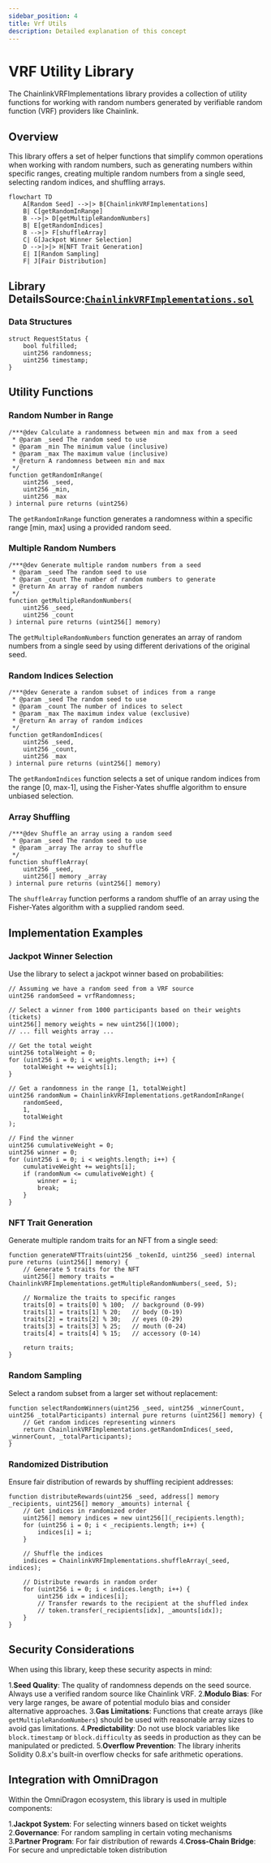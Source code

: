 ```yaml
---
sidebar_position: 4
title: Vrf Utils
description: Detailed explanation of this concept
---
```


# VRF Utility Library

The ChainlinkVRFImplementations library provides a collection of utility functions for working with random numbers generated by verifiable random function (VRF) providers like Chainlink.

## Overview

This library offers a set of helper functions that simplify common operations when working with random numbers, such as generating numbers within specific ranges, creating multiple random numbers from a single seed, selecting random indices, and shuffling arrays.

```mermaid
flowchart TD
    A[Random Seed] -->|> B[ChainlinkVRFImplementations]
    B| C[getRandomInRange]
    B -->|> D[getMultipleRandomNumbers]
    B| E[getRandomIndices]
    B -->|> F[shuffleArray]
    C| G[Jackpot Winner Selection]
    D -->|>|> H[NFT Trait Generation]
    E| I[Random Sampling]
    F| J[Fair Distribution]
```

## Library Details**Source:**[`ChainlinkVRFImplementations.sol`](https://github.com/wenakita/OmniDragon/blob/main/contracts/chainlink/ChainlinkVRFImplementations.sol)

### Data Structures

```solidity
struct RequestStatus {
    bool fulfilled;
    uint256 randomness;
    uint256 timestamp;
}
```

## Utility Functions

### Random Number in Range

```solidity
/***@dev Calculate a randomness between min and max from a seed
 * @param _seed The random seed to use
 * @param _min The minimum value (inclusive)
 * @param _max The maximum value (inclusive)
 * @return A randomness between min and max
 */
function getRandomInRange(
    uint256 _seed,
    uint256 _min,
    uint256 _max
) internal pure returns (uint256)
```

The `getRandomInRange` function generates a randomness within a specific range [min, max] using a provided random seed.

### Multiple Random Numbers

```solidity
/***@dev Generate multiple random numbers from a seed
 * @param _seed The random seed to use
 * @param _count The number of random numbers to generate
 * @return An array of random numbers
 */
function getMultipleRandomNumbers(
    uint256 _seed,
    uint256 _count
) internal pure returns (uint256[] memory)
```

The `getMultipleRandomNumbers` function generates an array of random numbers from a single seed by using different derivations of the original seed.

### Random Indices Selection

```solidity
/***@dev Generate a random subset of indices from a range
 * @param _seed The random seed to use
 * @param _count The number of indices to select
 * @param _max The maximum index value (exclusive)
 * @return An array of random indices
 */
function getRandomIndices(
    uint256 _seed,
    uint256 _count,
    uint256 _max
) internal pure returns (uint256[] memory)
```

The `getRandomIndices` function selects a set of unique random indices from the range [0, max-1], using the Fisher-Yates shuffle algorithm to ensure unbiased selection.

### Array Shuffling

```solidity
/***@dev Shuffle an array using a random seed
 * @param _seed The random seed to use
 * @param _array The array to shuffle
 */
function shuffleArray(
    uint256 _seed,
    uint256[] memory _array
) internal pure returns (uint256[] memory)
```

The `shuffleArray` function performs a random shuffle of an array using the Fisher-Yates algorithm with a supplied random seed.

## Implementation Examples

### Jackpot Winner Selection

Use the library to select a jackpot winner based on probabilities:

```solidity
// Assuming we have a random seed from a VRF source
uint256 randomSeed = vrfRandomness;

// Select a winner from 1000 participants based on their weights (tickets)
uint256[] memory weights = new uint256[](1000);
// ... fill weights array ...

// Get the total weight
uint256 totalWeight = 0;
for (uint256 i = 0; i < weights.length; i++) {
    totalWeight += weights[i];
}

// Get a randomness in the range [1, totalWeight]
uint256 randomNum = ChainlinkVRFImplementations.getRandomInRange(
    randomSeed, 
    1, 
    totalWeight
);

// Find the winner
uint256 cumulativeWeight = 0;
uint256 winner = 0;
for (uint256 i = 0; i < weights.length; i++) {
    cumulativeWeight += weights[i];
    if (randomNum <= cumulativeWeight) {
        winner = i;
        break;
    }
}
```

### NFT Trait Generation

Generate multiple random traits for an NFT from a single seed:

```solidity
function generateNFTTraits(uint256 _tokenId, uint256 _seed) internal pure returns (uint256[] memory) {
    // Generate 5 traits for the NFT
    uint256[] memory traits = ChainlinkVRFImplementations.getMultipleRandomNumbers(_seed, 5);
    
    // Normalize the traits to specific ranges
    traits[0] = traits[0] % 100;  // background (0-99)
    traits[1] = traits[1] % 20;   // body (0-19)
    traits[2] = traits[2] % 30;   // eyes (0-29)
    traits[3] = traits[3] % 25;   // mouth (0-24)
    traits[4] = traits[4] % 15;   // accessory (0-14)
    
    return traits;
}
```

### Random Sampling

Select a random subset from a larger set without replacement:

```solidity
function selectRandomWinners(uint256 _seed, uint256 _winnerCount, uint256 _totalParticipants) internal pure returns (uint256[] memory) {
    // Get random indices representing winners
    return ChainlinkVRFImplementations.getRandomIndices(_seed, _winnerCount, _totalParticipants);
}
```

### Randomized Distribution

Ensure fair distribution of rewards by shuffling recipient addresses:

```solidity
function distributeRewards(uint256 _seed, address[] memory _recipients, uint256[] memory _amounts) internal {
    // Get indices in randomized order
    uint256[] memory indices = new uint256[](_recipients.length);
    for (uint256 i = 0; i < _recipients.length; i++) {
        indices[i] = i;
    }
    
    // Shuffle the indices
    indices = ChainlinkVRFImplementations.shuffleArray(_seed, indices);
    
    // Distribute rewards in random order
    for (uint256 i = 0; i < indices.length; i++) {
        uint256 idx = indices[i];
        // Transfer rewards to the recipient at the shuffled index
        // token.transfer(_recipients[idx], _amounts[idx]);
    }
}
```

## Security Considerations

When using this library, keep these security aspects in mind:

1.**Seed Quality**: The quality of randomness depends on the seed source. Always use a verified random source like Chainlink VRF.
2.**Modulo Bias**: For very large ranges, be aware of potential modulo bias and consider alternative approaches.
3.**Gas Limitations**: Functions that create arrays (like `getMultipleRandomNumbers`) should be used with reasonable array sizes to avoid gas limitations.
4.**Predictability**: Do not use block variables like `block.timestamp` or `block.difficulty` as seeds in production as they can be manipulated or predicted.
5.**Overflow Prevention**: The library inherits Solidity 0.8.x's built-in overflow checks for safe arithmetic operations.

## Integration with OmniDragon

Within the OmniDragon ecosystem, this library is used in multiple components:

1.**Jackpot System**: For selecting winners based on ticket weights
2.**Governance**: For random sampling in certain voting mechanisms
3.**Partner Program**: For fair distribution of rewards
4.**Cross-Chain Bridge**: For secure and unpredictable token distribution 
